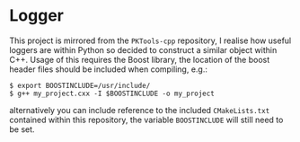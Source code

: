 # Logger

This project is mirrored from the `PKTools-cpp` repository, I realise how useful loggers are within Python so decided to construct a similar object within C++. Usage of this requires the Boost library, the location of the boost header files should be included when compiling, e.g.:

```
$ export BOOSTINCLUDE=/usr/include/
$ g++ my_project.cxx -I $BOOSTINCLUDE -o my_project
```

alternatively you can include reference to the included `CMakeLists.txt` contained within this repository, the variable `BOOSTINCLUDE` will still need to be set.
